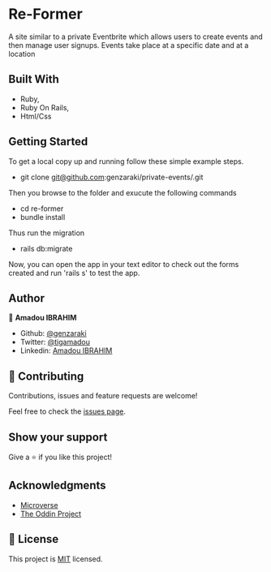 # Re-Former
A site similar to a private Eventbrite which allows users to create events and then manage user signups. Events take place at a specific date and at a location


## Built With

- Ruby,
- Ruby On Rails,
- Html/Css

## Getting Started

To get a local copy up and running follow these simple example steps.
- git clone git@github.com:genzaraki/private-events/.git

Then you browse to the folder and exucute the following commands
- cd re-former
- bundle install

Thus run the migration
- rails db:migrate

Now, you can open the app in your text editor to check out the forms created and run 'rails s' to test the app.


## Author

👤 **Amadou IBRAHIM**

- Github: [@genzaraki](https://github.com/genzaraki)
- Twitter: [@tigamadou](https://twitter.com/tigamadou)
- Linkedin: [Amadou IBRAHIM](https://www.linkedin.com/in/amadou-ibrahim-75769167/)

## 🤝 Contributing

Contributions, issues and feature requests are welcome!

Feel free to check the [issues page](issues/).

## Show your support

Give a ⭐️ if you like this project!

## Acknowledgments

- [Microverse](https://microverse.org)
- [The Oddin Project](https://www.theodinproject.com/courses/ruby-on-rails/lessons/associations)

## 📝 License

This project is [MIT](lic.url) licensed.
